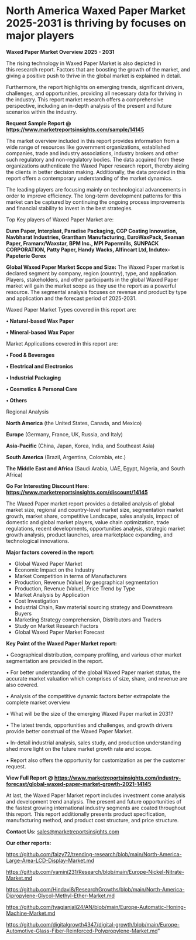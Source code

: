  # North America Waxed Paper Market 2025-2031 is thriving by focuses on major players

<Strong> Waxed Paper Market Overview 2025 - 2031</strong>

The rising technology in Waxed Paper Market is also depicted in this research report. Factors that are boosting the growth of the market, and giving a positive push to thrive in the global market is explained in detail.

Furthermore, the report highlights on emerging trends, significant drivers, challenges, and opportunities, providing all necessary data for thriving in the industry. This report market research offers a comprehensive perspective, including an in-depth analysis of the present and future scenarios within the industry.

<strong>Request Sample Report @ <a href=https://www.marketreportsinsights.com/sample/14145>https://www.marketreportsinsights.com/sample/14145</a></strong>

The market overview included in this report provides information from a wide range of resources like government organizations, established companies, trade and industry associations, industry brokers and other such regulatory and non-regulatory bodies. The data acquired from these organizations authenticate the Waxed Paper research report, thereby aiding the clients in better decision making. Additionally, the data provided in this report offers a contemporary understanding of the market dynamics.

The leading players are focusing mainly on technological advancements in order to improve efficiency. The long-term development patterns for this market can be captured by continuing the ongoing process improvements and financial stability to invest in the best strategies.

Top Key players of Waxed Paper Market are:

<strong>Dunn Paper, Interplast, Paradise Packaging, CGP Coating Innovation, Navbharat Industries, Grantham Manufacturing, EuroWaxPack, Seaman Paper, Framarx/Waxstar, BPM Inc., MPI Papermills, SUNPACK CORPORATION, Patty Paper, Handy Wacks, Alfincart Ltd, Indutex-Papeterie Gerex</strong>

<strong><b>Global Waxed Paper Market Scope and Size:</b></strong>
The Waxed Paper market is declared segment by company, region (country), type, and application. Players, stakeholders, and other participants in the global Waxed Paper market will gain the market scope as they use the report as a powerful resource. The segmental analysis focuses on revenue and product by type and application and the forecast period of 2025-2031.

Waxed Paper Market Types covered in this report are:

<strong>• Natural-based Wax Paper

• Mineral-based Wax Paper</strong>

Market Applications covered in this report are:

<strong>• Food & Beverages

• Electrical and Electronics

• Industrial Packaging

• Cosmetics & Personal Care

• Others</strong> 

Regional Analysis

<strong>North America</strong> (the United States, Canada, and Mexico)

<strong>Europe</strong> (Germany, France, UK, Russia, and Italy)

<strong>Asia-Pacific</strong> (China, Japan, Korea, India, and Southeast Asia)

<strong>South America</strong> (Brazil, Argentina, Colombia, etc.)

<strong>The Middle East and Africa</strong> (Saudi Arabia, UAE, Egypt, Nigeria, and South Africa)

<strong>Go For Interesting Discount Here: <a href=https://www.marketreportsinsights.com/discount/14145>https://www.marketreportsinsights.com/discount/14145</a></strong>

The Waxed Paper market report provides a detailed analysis of global market size, regional and country-level market size, segmentation market growth, market share, competitive Landscape, sales analysis, impact of domestic and global market players, value chain optimization, trade regulations, recent developments, opportunities analysis, strategic market growth analysis, product launches, area marketplace expanding, and technological innovations.

<strong><b>Major factors covered in the report:</b></strong>
<ul>
  <li>Global Waxed Paper Market </li>
  <li>Economic Impact on the Industry</li>
  <li>Market Competition in terms of Manufacturers</li>
  <li>Production, Revenue (Value) by geographical segmentation</li>
  <li>Production, Revenue (Value), Price Trend by Type</li>
  <li>Market Analysis by Application</li>
  <li>Cost Investigation</li>
  <li>Industrial Chain, Raw material sourcing strategy and Downstream Buyers</li>
  <li>Marketing Strategy comprehension, Distributors and Traders</li>
  <li>Study on Market Research Factors</li>
  <li>Global Waxed Paper Market Forecast</li>
</ul>

<strong><b>Key Point of the Waxed Paper Market report:</b></strong>

• Geographical distribution, company profiling, and various other market segmentation are provided in the report.

• For better understanding of the global Waxed Paper market status, the accurate market valuation which comprises of size, share, and revenue are also covered.

• Analysis of the competitive dynamic factors better extrapolate the complete market overview

• What will be the size of the emerging Waxed Paper market in 2031?

• The latest trends, opportunities and challenges, and growth drivers provide better construal of the Waxed Paper Market.

• In-detail industrial analysis, sales study, and production understanding shed more light on the future market growth rate and scope.

• Report also offers the opportunity for customization as per the customer request.

<strong><b>View Full Report @ <a href=https://www.marketreportsinsights.com/industry-forecast/global-waxed-paper-market-growth-2021-14145>https://www.marketreportsinsights.com/industry-forecast/global-waxed-paper-market-growth-2021-14145</a></b></strong>


At last, the Waxed Paper Market report includes investment come analysis and development trend analysis. The present and future opportunities of the fastest growing international industry segments are coated throughout this report. This report additionally presents product specification, manufacturing method, and product cost structure, and price structure.

<strong>Contact Us:</strong>
sales@marketreportsinsights.com

<strong>Our other reports:</strong>

<a href=https://github.com/faizy72/trending-research/blob/main/North-America-Large-Area-LCD-Display-Market.md>https://github.com/faizy72/trending-research/blob/main/North-America-Large-Area-LCD-Display-Market.md</a>

<a href=https://github.com/yamini231/Research/blob/main/Europe-Nickel-Nitrate-Market.md>https://github.com/yamini231/Research/blob/main/Europe-Nickel-Nitrate-Market.md</a>

<a href=https://github.com/Hindavi8/ResearchGrowths/blob/main/North-America-Dipropylene-Glycol-Methyl-Ether-Market.md>https://github.com/Hindavi8/ResearchGrowths/blob/main/North-America-Dipropylene-Glycol-Methyl-Ether-Market.md</a>

<a href=https://github.com/tyagianjali24/AN/blob/main/Europe-Automatic-Honing-Machine-Market.md>https://github.com/tyagianjali24/AN/blob/main/Europe-Automatic-Honing-Machine-Market.md</a>

<a href=https://github.com/digitalgrowth4347/digital-growth/blob/main/Europe-Automotive-Glass-Fiber-Reinforced-Polypropylene-Market.md>https://github.com/digitalgrowth4347/digital-growth/blob/main/Europe-Automotive-Glass-Fiber-Reinforced-Polypropylene-Market.md</a>"
